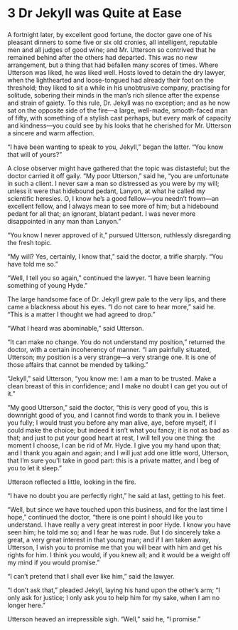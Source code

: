# 3  Dr Jekyll was Quite at Ease

### 

A fortnight later, by excellent good fortune, the doctor gave one of his pleasant dinners to some five or six old cronies, all intelligent, reputable men and all judges of good wine; and Mr. Utterson so contrived that he remained behind after the others had departed. This was no new arrangement, but a thing that had befallen many scores of times. Where Utterson was liked, he was liked well. Hosts loved to detain the dry lawyer, when the lighthearted and loose-tongued had already their foot on the threshold; they liked to sit a while in his unobtrusive company, practising for solitude, sobering their minds in the man’s rich silence after the expense and strain of gaiety. To this rule, Dr. Jekyll was no exception; and as he now sat on the opposite side of the fire⁠—a large, well-made, smooth-faced man of fifty, with something of a stylish cast perhaps, but every mark of capacity and kindness⁠—you could see by his looks that he cherished for Mr. Utterson a sincere and warm affection.

“I have been wanting to speak to you, Jekyll,” began the latter. “You know that will of yours?”

A close observer might have gathered that the topic was distasteful; but the doctor carried it off gaily. “My poor Utterson,” said he, “you are unfortunate in such a client. I never saw a man so distressed as you were by my will; unless it were that hidebound pedant, Lanyon, at what he called my scientific heresies. O, I know he’s a good fellow⁠—you needn’t frown⁠—an excellent fellow, and I always mean to see more of him; but a hidebound pedant for all that; an ignorant, blatant pedant. I was never more disappointed in any man than Lanyon.”

“You know I never approved of it,” pursued Utterson, ruthlessly disregarding the fresh topic.

“My will? Yes, certainly, I know that,” said the doctor, a trifle sharply. “You have told me so.”

“Well, I tell you so again,” continued the lawyer. “I have been learning something of young Hyde.”

The large handsome face of Dr. Jekyll grew pale to the very lips, and there came a blackness about his eyes. “I do not care to hear more,” said he. “This is a matter I thought we had agreed to drop.”

“What I heard was abominable,” said Utterson.

“It can make no change. You do not understand my position,” returned the doctor, with a certain incoherency of manner. “I am painfully situated, Utterson; my position is a very strange⁠—a very strange one. It is one of those affairs that cannot be mended by talking.”

“Jekyll,” said Utterson, “you know me: I am a man to be trusted. Make a clean breast of this in confidence; and I make no doubt I can get you out of it.”

“My good Utterson,” said the doctor, “this is very good of you, this is downright good of you, and I cannot find words to thank you in. I believe you fully; I would trust you before any man alive, aye, before myself, if I could make the choice; but indeed it isn’t what you fancy; it is not as bad as that; and just to put your good heart at rest, I will tell you one thing: the moment I choose, I can be rid of Mr. Hyde. I give you my hand upon that; and I thank you again and again; and I will just add one little word, Utterson, that I’m sure you’ll take in good part: this is a private matter, and I beg of you to let it sleep.”

Utterson reflected a little, looking in the fire.

“I have no doubt you are perfectly right,” he said at last, getting to his feet.

“Well, but since we have touched upon this business, and for the last time I hope,” continued the doctor, “there is one point I should like you to understand. I have really a very great interest in poor Hyde. I know you have seen him; he told me so; and I fear he was rude. But I do sincerely take a great, a very great interest in that young man; and if I am taken away, Utterson, I wish you to promise me that you will bear with him and get his rights for him. I think you would, if you knew all; and it would be a weight off my mind if you would promise.”

“I can’t pretend that I shall ever like him,” said the lawyer.

“I don’t ask that,” pleaded Jekyll, laying his hand upon the other’s arm; “I only ask for justice; I only ask you to help him for my sake, when I am no longer here.”

Utterson heaved an irrepressible sigh. “Well,” said he, “I promise.”

